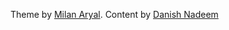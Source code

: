 

Theme by [Milan Aryal](https://github.com/MilanAryal/milanaryal.github.io). Content by [Danish Nadeem](https://dnadeem.com)

